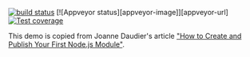 [![build status][travis-image]][travis-url]
[![Appveyor status][appveyor-image]][appveyor-url]
[![Test coverage][codecov-image]][codecov-url]

[travis-image]: https://img.shields.io/travis/avenqq/travis-ci-demo.svg?style=flat
[travis-url]: https://travis-ci.org/avenqq/travis-ci-demo?branch=demo04
[codecov-image]: https://codecov.io/gh/avenqq/travis-ci-demo/branch/master/graph/badge.svg
[codecov-url]: https://codecov.io/gh/avenqq/travis-ci-demo


This demo is copied from Joanne Daudier's article ["How to Create and Publish Your First Node.js Module"](https://medium.com/@jdaudier/how-to-create-and-publish-your-first-node-js-module-444e7585b738).
